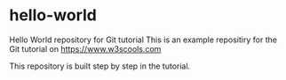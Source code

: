 # hello-world
Hello World repository for Git tutorial
This is an example repositiry for the Git tutorial on https://www.w3scools.com

This repository is built step by step in the tutorial.
